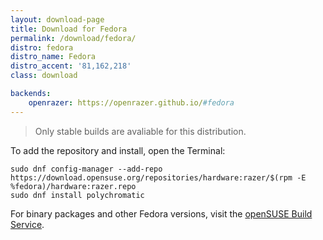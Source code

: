 ```yaml
---
layout: download-page
title: Download for Fedora
permalink: /download/fedora/
distro: fedora
distro_name: Fedora
distro_accent: '81,162,218'
class: download

backends:
    openrazer: https://openrazer.github.io/#fedora
---
```


> Only stable builds are avaliable for this distribution.

To add the repository and install, open the Terminal:

```shell
sudo dnf config-manager --add-repo https://download.opensuse.org/repositories/hardware:razer/$(rpm -E %fedora)/hardware:razer.repo
sudo dnf install polychromatic
```

For binary packages and other Fedora versions, visit the
[openSUSE Build Service](https://software.opensuse.org/download.html?project=hardware%3Arazer&package=polychromatic).
